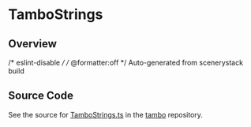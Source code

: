 # TamboStrings

## Overview

/* eslint-disable */
/* @formatter:off */
Auto-generated from scenerystack build



## Source Code

See the source for [TamboStrings.ts](https://github.com/phetsims/tambo/blob/main/js/TamboStrings.ts) in the [tambo](https://github.com/phetsims/tambo) repository.
